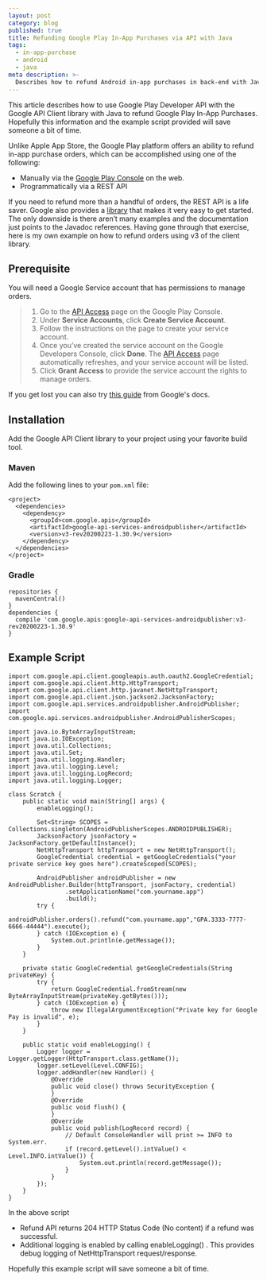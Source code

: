 ```yaml
---
layout: post
category: blog
published: true
title: Refunding Google Play In-App Purchases via API with Java
tags:
  - in-app-purchase
  - android
  - java
meta description: >-
  Describes how to refund Android in-app purchases in back-end with Java.
---
```


This article describes how to use Google Play Developer API with the Google API Client library with Java to refund Google Play In-App Purchases. Hopefully this information and the example script provided will save someone a bit of time.

Unlike Apple App Store, the Google Play platform offers an ability to refund in-app purchase orders, which can be accomplished using one of the following:

-   Manually via the [Google Play Console](https://developer.android.com/distribute/console/) on the web.
-   Programmatically via a REST API
    

If you need to refund more than a handful of orders, the REST API is a life saver. Google also provides a [library](https://github.com/googleapis/google-api-java-client-services/tree/master/clients/google-api-services-androidpublisher/v3) that makes it very easy to get started. The only downside is there aren’t many examples and the documentation just points to the Javadoc references. Having gone through that exercise, here is my own example on how to refund orders using v3 of the client library.

## Prerequisite
You will need a Google Service account that has permissions to manage orders.

> 1.  Go to the [API Access](https://play.google.com/apps/publish/#ApiAccessPlace) page on the Google Play Console.
> 2.  Under **Service Accounts**, click **Create Service Account**.
> 3.  Follow the instructions on the page to create your service account.
> 4.  Once you’ve created the service account on the Google Developers Console, click **Done**. The [API Access](https://play.google.com/apps/publish/#ApiAccessPlace) page automatically refreshes, and your service account will be listed.
> 5.  Click **Grant Access** to provide the service account the rights to manage orders.

If you get lost you can also try [this guide](https://developers.google.com/android-publisher/getting_started#setting_up_api_access_clients) from Google's docs. 

## Installation

Add the Google API Client library to your project using your favorite build tool.

### Maven
Add the following lines to your `pom.xml` file:
```
<project>
  <dependencies>
    <dependency>
      <groupId>com.google.apis</groupId>
      <artifactId>google-api-services-androidpublisher</artifactId>
      <version>v3-rev20200223-1.30.9</version>
    </dependency>
  </dependencies>
</project>
```

### Gradle
```
repositories {
  mavenCentral()
}
dependencies {
  compile 'com.google.apis:google-api-services-androidpublisher:v3-rev20200223-1.30.9'
}
```
## Example Script

```
import com.google.api.client.googleapis.auth.oauth2.GoogleCredential;
import com.google.api.client.http.HttpTransport;
import com.google.api.client.http.javanet.NetHttpTransport;
import com.google.api.client.json.jackson2.JacksonFactory;
import com.google.api.services.androidpublisher.AndroidPublisher;
import com.google.api.services.androidpublisher.AndroidPublisherScopes;

import java.io.ByteArrayInputStream;
import java.io.IOException;
import java.util.Collections;
import java.util.Set;
import java.util.logging.Handler;
import java.util.logging.Level;
import java.util.logging.LogRecord;
import java.util.logging.Logger;

class Scratch {
    public static void main(String[] args) {
        enableLogging();
        
        Set<String> SCOPES = Collections.singleton(AndroidPublisherScopes.ANDROIDPUBLISHER);
        JacksonFactory jsonFactory = JacksonFactory.getDefaultInstance();
        NetHttpTransport httpTransport = new NetHttpTransport();
        GoogleCredential credential = getGoogleCredentials("your private service key goes here").createScoped(SCOPES);

        AndroidPublisher androidPublisher = new AndroidPublisher.Builder(httpTransport, jsonFactory, credential)
                .setApplicationName("com.yourname.app")
                .build();
        try {
            androidPublisher.orders().refund("com.yourname.app","GPA.3333-7777-6666-44444").execute();
        } catch (IOException e) {
            System.out.println(e.getMessage());
        }
    }

    private static GoogleCredential getGoogleCredentials(String privateKey) {
        try {
            return GoogleCredential.fromStream(new ByteArrayInputStream(privateKey.getBytes()));
        } catch (IOException e) {
            throw new IllegalArgumentException("Private key for Google Pay is invalid", e);
        }
    }

    public static void enableLogging() {
        Logger logger = Logger.getLogger(HttpTransport.class.getName());
        logger.setLevel(Level.CONFIG);
        logger.addHandler(new Handler() {
            @Override
            public void close() throws SecurityException {
            }
            @Override
            public void flush() {
            }
            @Override
            public void publish(LogRecord record) {
                // Default ConsoleHandler will print >= INFO to System.err.
                if (record.getLevel().intValue() < Level.INFO.intValue()) {
                    System.out.println(record.getMessage());
                }
            }
        });
    }
}
```

In the above script

-   Refund API returns 204 HTTP Status Code (No content) if a refund was successful.
-   Additional logging is enabled by calling enableLogging() . This provides debug logging of NetHttpTransport request/response.
  
Hopefully this example script will save someone a bit of time.

